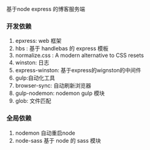 基于node express 的博客服务端

### 开发依赖
1. epxress: web 框架
2. hbs : 基于 handlebas 的 express 模板
3. normalize.css : A modern alternative to CSS resets
4. winston: 日志
5. express-winston: 基于express的wignston的中间件
6. gulp:自动化工具
7. browser-sync: 自动刷新浏览器
8. gulp-nodemon: nodemon gulp 模块
9. glob: 文件匹配

### 全局依赖
1. nodemon 自动重启node
2. node-sass 基于 node 的 sass 模块
